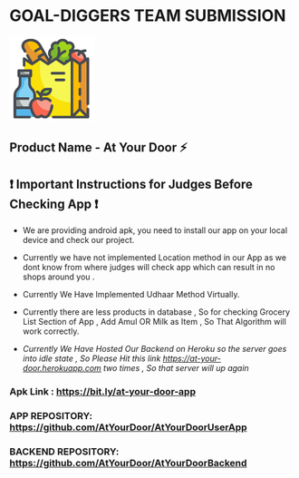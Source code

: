 # GOAL-DIGGERS TEAM SUBMISSION

<img src="https://raw.githubusercontent.com/AtYourDoor/At-Your-Door-Submission/main/grocery.png" width="150" height="150">

## Product Name - At Your Door :zap:

## :exclamation: Important Instructions for Judges Before Checking App :exclamation:

- We are providing android apk, you need to install our app on your local device and check our project.

- Currently we have not implemented Location method in our App as we dont know from where judges will check app which can result in no shops around you .

- Currently We Have Implemented Udhaar Method Virtually.

- Currently there are less products in database , So for checking Grocery List Section of App , Add Amul OR Milk as Item , So That Algorithm will work correctly.

- _Currently We Have Hosted Our Backend on Heroku so the server goes into idle state , So Please Hit this link <https://at-your-door.herokuapp.com> two times , So that server will up again_

### Apk Link : <https://bit.ly/at-your-door-app>

### APP REPOSITORY: <https://github.com/AtYourDoor/AtYourDoorUserApp>

### BACKEND REPOSITORY: <https://github.com/AtYourDoor/AtYourDoorBackend>
